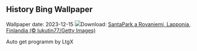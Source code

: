 ## History Bing Wallpaper
Wallpaper date: 2023-12-15
![](https://www.bing.com/th?id=OHR.SantaPark_IT-IT7841222687_UHD.jpg&w=1000)Download: [SantaPark a Rovaniemi, Lapponia, Finlandia (© lukutin77/Getty Images)](https://www.bing.com/th?id=OHR.SantaPark_IT-IT7841222687_UHD.jpg)

Auto get programm by LtgX
